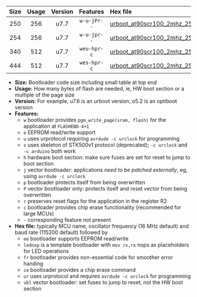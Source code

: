 |Size|Usage|Version|Features|Hex file|
|:-:|:-:|:-:|:-:|:--|
|250|256|u7.7|`w-u-jPr--`|[urboot_at90scr100_2mhz_250000bps_lednop_ur_vbl.hex](https://raw.githubusercontent.com/stefanrueger/urboot.hex/main/mcus/at90scr100/fcpu_2mhz/250000_bps/urboot_at90scr100_2mhz_250000bps_lednop_ur_vbl.hex)|
|254|256|u7.7|`w-u-jpr--`|[urboot_at90scr100_2mhz_250000bps_lednop_fr_ur_vbl.hex](https://raw.githubusercontent.com/stefanrueger/urboot.hex/main/mcus/at90scr100/fcpu_2mhz/250000_bps/urboot_at90scr100_2mhz_250000bps_lednop_fr_ur_vbl.hex)|
|340|512|u7.7|`weu-hpr-c`|[urboot_at90scr100_2mhz_250000bps_ee_lednop_fr_ce_ur.hex](https://raw.githubusercontent.com/stefanrueger/urboot.hex/main/mcus/at90scr100/fcpu_2mhz/250000_bps/urboot_at90scr100_2mhz_250000bps_ee_lednop_fr_ce_ur.hex)|
|444|512|u7.7|`wes-hpr-c`|[urboot_at90scr100_2mhz_250000bps_ee_lednop_fr_ce.hex](https://raw.githubusercontent.com/stefanrueger/urboot.hex/main/mcus/at90scr100/fcpu_2mhz/250000_bps/urboot_at90scr100_2mhz_250000bps_ee_lednop_fr_ce.hex)|

- **Size:** Bootloader code size including small table at top end
- **Usage:** How many bytes of flash are needed, ie, HW boot section or a multiple of the page size
- **Version:** For example, u7.6 is an urboot version, o5.2 is an optiboot version
- **Features:**
  + `w` bootloader provides `pgm_write_page(sram, flash)` for the application at `FLASHEND-4+1`
  + `e` EEPROM read/write support
  + `u` uses urprotocol requiring `avrdude -c urclock` for programming
  + `s` uses skeleton of STK500v1 protocol (deprecated); `-c urclock` and `-c arduino` both work
  + `h` hardware boot section: make sure fuses are set for reset to jump to boot section
  + `j` vector bootloader: applications *need to be patched externally*, eg, using `avrdude -c urclock`
  + `p` bootloader protects itself from being overwritten
  + `P` vector bootloader only: protects itself and reset vector from being overwritten
  + `r` preserves reset flags for the application in the register R2
  + `c` bootloader provides chip erase functionality (recommended for large MCUs)
  + `-` corresponding feature not present
- **Hex file:** typically MCU name, oscillator frequency (16 MHz default) and baud rate (115200 default) followed by
  + `ee` bootloader supports EEPROM read/write
  + `lednop` is a template bootloader with `mov rx,rx` nops as placeholders for LED operations
  + `fr` bootloader provides non-essential code for smoother error handing
  + `ce` bootloader provides a chip erase command
  + `ur` uses urprotocol and requires `avrdude -c urclock` for programming
  + `vbl` vector bootloader: set fuses to jump to reset, not the HW boot section
